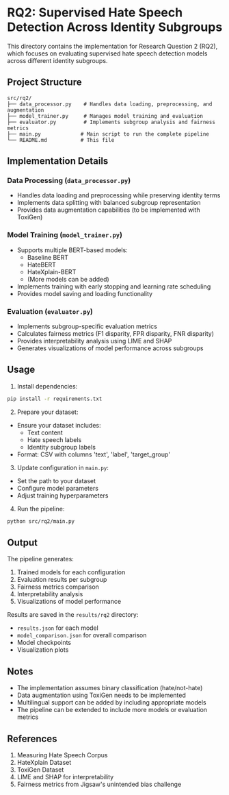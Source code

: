 # RQ2: Supervised Hate Speech Detection Across Identity Subgroups

This directory contains the implementation for Research Question 2 (RQ2), which focuses on evaluating supervised hate speech detection models across different identity subgroups.

## Project Structure

```
src/rq2/
├── data_processor.py    # Handles data loading, preprocessing, and augmentation
├── model_trainer.py     # Manages model training and evaluation
├── evaluator.py         # Implements subgroup analysis and fairness metrics
├── main.py             # Main script to run the complete pipeline
└── README.md           # This file
```

## Implementation Details

### Data Processing (`data_processor.py`)
- Handles data loading and preprocessing while preserving identity terms
- Implements data splitting with balanced subgroup representation
- Provides data augmentation capabilities (to be implemented with ToxiGen)

### Model Training (`model_trainer.py`)
- Supports multiple BERT-based models:
  - Baseline BERT
  - HateBERT
  - HateXplain-BERT
  - (More models can be added)
- Implements training with early stopping and learning rate scheduling
- Provides model saving and loading functionality

### Evaluation (`evaluator.py`)
- Implements subgroup-specific evaluation metrics
- Calculates fairness metrics (F1 disparity, FPR disparity, FNR disparity)
- Provides interpretability analysis using LIME and SHAP
- Generates visualizations of model performance across subgroups

## Usage

1. Install dependencies:
```bash
pip install -r requirements.txt
```

2. Prepare your dataset:
- Ensure your dataset includes:
  - Text content
  - Hate speech labels
  - Identity subgroup labels
- Format: CSV with columns 'text', 'label', 'target_group'

3. Update configuration in `main.py`:
- Set the path to your dataset
- Configure model parameters
- Adjust training hyperparameters

4. Run the pipeline:
```bash
python src/rq2/main.py
```

## Output

The pipeline generates:
1. Trained models for each configuration
2. Evaluation results per subgroup
3. Fairness metrics comparison
4. Interpretability analysis
5. Visualizations of model performance

Results are saved in the `results/rq2` directory:
- `results.json` for each model
- `model_comparison.json` for overall comparison
- Model checkpoints
- Visualization plots

## Notes

- The implementation assumes binary classification (hate/not-hate)
- Data augmentation using ToxiGen needs to be implemented
- Multilingual support can be added by including appropriate models
- The pipeline can be extended to include more models or evaluation metrics

## References

1. Measuring Hate Speech Corpus
2. HateXplain Dataset
3. ToxiGen Dataset
4. LIME and SHAP for interpretability
5. Fairness metrics from Jigsaw's unintended bias challenge 